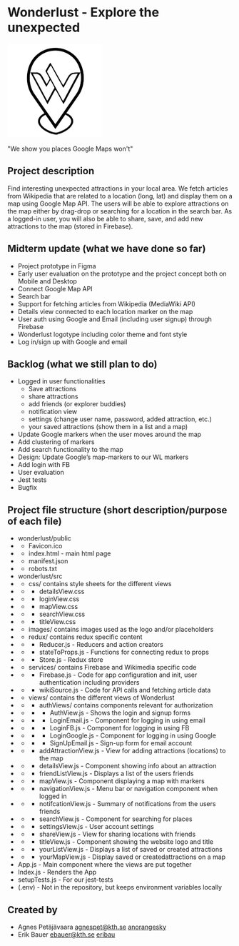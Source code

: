 # Wonderlust - Explore the unexpected
![alt text](https://github.com/anorangesky/wonderlust/blob/master/src/images/wonderlust2.png?raw=true)

"We show you places Google Maps won't" 

## Project description
Find interesting unexpected attractions in your local area. We fetch articles from Wikipedia that are related to a location (long, lat) and display them on a map using Google Map API. The users will be able to explore attractions on the map either by drag-drop or searching for a location in the search bar. As a logged-in user, you will also be able to share, save, and add new attractions to the map (stored in Firebase).  

## Midterm update (what we have done so far)
- Project prototype in Figma
- Early user evaluation on the prototype and the project concept both on Mobile and Desktop
- Connect Google Map API
- Search bar 
- Support for fetching articles from Wikipedia (MediaWiki API)
- Details view connected to each location marker on the map  
- User auth using Google and Email (including user signup) through Firebase
- Wonderlust logotype including color theme and font style
- Log in/sign up with Google and email
 
## Backlog (what we still plan to do)
- Logged in user functionalities
  - Save attractions
  - share attractions
  - add friends (or explorer buddies)
  - notification view
  - settings (change user name, password, added attraction, etc.)
  - your saved attractions (show them in a list and a map)
- Update Google markers when the user moves around the map
- Add clustering of markers 
- Add search functionality to the map
- Design: Update Google’s map-markers to our WL markers
- Add login with FB 
- User evaluation
- Jest tests 
- Bugfix

## Project file structure (short description/purpose of each file)
- wonderlust/public
- -  Favicon.ico  
- -  index.html - main html page
- -  manifest.json
- -  robots.txt
- wonderlust/src
- -   css/ contains style sheets for the different views
- - - detailsView.css
- - -  loginView.css
- - -  mapView.css
- - -  searchView.css
- - - titleView.css
- - images/ contains images used as the logo and/or placeholders
- -  redux/ contains redux specific content
- - -  Reducer.js - Reducers and action creators
- - -  stateToProps.js - Functions for connecting redux to props
- - -  Store.js - Redux store
- - services/ contains Firebase and Wikimedia specific code
- - -  Firebase.js - Code for app configuration and init, user authentication including providers
- - -  wikiSource.js - Code for API calls and fetching article data 
- - views/ contains the different views of Wonderlust
- - - authViews/ contains components relevant for authorization
- - - - AuthView.js - Shows the login and signup forms
- - - - LoginEmail.js - Component for logging in using email
- - - - LoginFB.js - Component for logging in using FB
- - - - LoginGoogle.js - Component for logging in using Google
- - - - SignUpEmail.js - Sign-up form for email account
- - - addAttractionView.js - View for adding attractions (locations) to the map
- - - detailsView.js - Component showing info about an attraction
- - - friendListView.js - Displays a list of the users friends
- - - mapView.js - Component displaying a map with markers 
- - - navigationView.js - Menu bar or navigation component when logged in
- - - notifcationView.js - Summary of notifications from the users friends
- - - searchView.js - Component for searching for places
- - - settingsView.js - User account settings
- - - shareView.js - View for sharing locations with friends
- - - titleView.js - Component showing the website logo and title
- - - yourListView.js - Displays a list of saved or created attractions
- - - yourMapView.js - Display saved or createdattractions on a map
- App.js - Main component where the views are put together
- Index.js - Renders the App
- setupTests.js - For our jest-tests 
- (.env) - Not in the repository, but keeps environment variables locally

## Created by 
- Agnes Petäjävaara <agnespet@kth.se> [anorangesky](https://github.com/anorangesky)
- Erik Bauer <ebauer@kth.se> [eribau](https://github.com/eribau)


